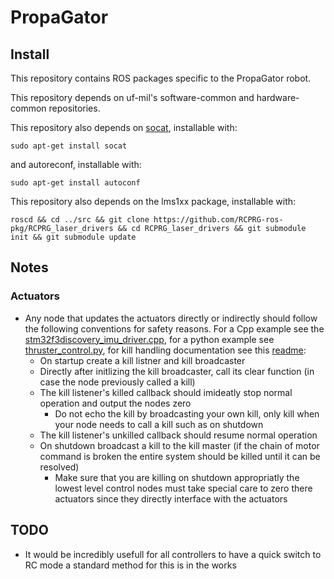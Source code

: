 PropaGator
==========
## Install
This repository contains ROS packages specific to the
PropaGator robot.

This repository depends on uf-mil's software-common and
hardware-common repositories.

This repository also depends on
[socat](http://www.dest-unreach.org/socat/), installable
with:

    sudo apt-get install socat

and autoreconf, installable with:

    sudo apt-get install autoconf


This repository also depends on the lms1xx package,
installable with:

    roscd && cd ../src && git clone https://github.com/RCPRG-ros-pkg/RCPRG_laser_drivers && cd RCPRG_laser_drivers && git submodule init && git submodule update

## Notes
### Actuators
* Any node that updates the actuators directly or indirectly should follow the following conventions for safety reasons. For a Cpp example see the [stm32f3discovery_imu_driver.cpp](https://github.com/uf-mil/hardware-common/blob/master/stm32f3discovery_imu_driver/src/stm32f3discovery_imu_driver.cpp), for a python example see [thruster_control.py](https://github.com/uf-mil/PropaGator/blob/master/motor_control/scripts/thruster_control.py), for kill handling documentation see this [readme](https://github.com/uf-mil/software-common/blob/master/kill_handling/readme.md):
  * On startup create a kill listner and kill broadcaster
  * Directly after initlizing the kill broadcaster, call its clear function (in case the node previously called a kill)
  * The kill listener's killed callback should imideatly stop normal operation and output the nodes zero
    * Do not echo the kill by broadcasting your own kill, only kill when your node needs to call a kill such as on shutdown
  * The kill listener's unkilled callback should resume normal operation
  * On shutdown broadcast a kill to the kill master (if the chain of motor command is broken the entire system should be killed until it can be resolved)
    * Make sure that you are killing on shutdown appropriatly the lowest level control nodes must take special care to zero there actuators since they directly interface with the actuators

## TODO
* It would be incredibly usefull for all controllers to have a quick switch to RC mode a standard method for this is in the works

